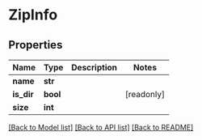 # ZipInfo


## Properties

Name | Type | Description | Notes
------------ | ------------- | ------------- | -------------
**name** | **str** |  | 
**is_dir** | **bool** |  | [readonly] 
**size** | **int** |  | 

[[Back to Model list]](../#documentation-for-models) [[Back to API list]](../#documentation-for-api-endpoints) [[Back to README]](../)


